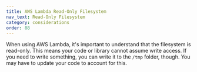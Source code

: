 ```yaml
---
title: AWS Lambda Read-Only Filesystem
nav_text: Read-Only Filesystem
category: considerations
order: 88
---
```


When using AWS Lambda, it's important to understand that the filesystem is read-only. This means your code or library cannot assume write access. If you need to write something, you can write it to the `/tmp` folder, though. You may have to update your code to account for this.
